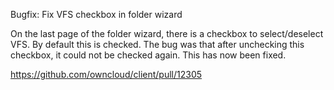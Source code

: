 Bugfix: Fix VFS checkbox in folder wizard

On the last page of the folder wizard, there is a checkbox to
select/deselect VFS. By default this is checked. The bug was that
after unchecking this checkbox, it could not be checked again.
This has now been fixed.

https://github.com/owncloud/client/pull/12305
